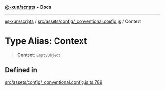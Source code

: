 [**@-xun/scripts**](../../../../../README.md) • **Docs**

***

[@-xun/scripts](../../../../../README.md) / [src/assets/config/\_conventional.config.js](../README.md) / Context

# Type Alias: Context

> **Context**: `EmptyObject`

## Defined in

[src/assets/config/\_conventional.config.js.ts:789](https://github.com/Xunnamius/xscripts/blob/dc527d1504edcd9b99add252bcfe23abb9ef9d78/src/assets/config/_conventional.config.js.ts#L789)
